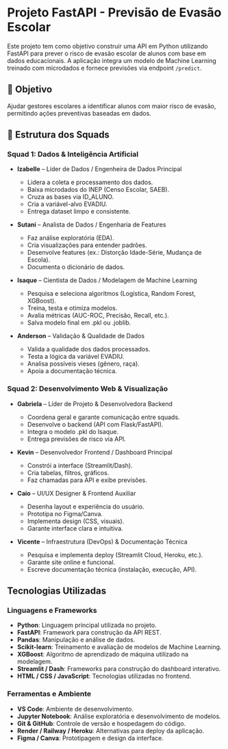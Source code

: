# Projeto FastAPI - Previsão de Evasão Escolar

Este projeto tem como objetivo construir uma API em Python utilizando FastAPI para prever o risco de evasão escolar de alunos com base em dados educacionais. A aplicação integra um modelo de Machine Learning treinado com microdados  e fornece previsões via endpoint `/predict`.

## 🎯 Objetivo

Ajudar gestores escolares a identificar alunos com maior risco de evasão, permitindo ações preventivas baseadas em dados.

## 🧠 Estrutura dos Squads

### Squad 1: Dados & Inteligência Artificial
- **Izabelle** – Líder de Dados / Engenheira de Dados Principal
  - Lidera a coleta e processamento dos dados.
  - Baixa microdados do INEP (Censo Escolar, SAEB).
  - Cruza as bases via ID_ALUNO.
  - Cria a variável-alvo EVADIU.
  - Entrega dataset limpo e consistente.

- **Sutani** – Analista de Dados / Engenharia de Features
  - Faz análise exploratória (EDA).
  - Cria visualizações para entender padrões.
  - Desenvolve features (ex.: Distorção Idade-Série, Mudança de Escola).
  - Documenta o dicionário de dados.

- **Isaque** – Cientista de Dados / Modelagem de Machine Learning
  - Pesquisa e seleciona algoritmos (Logística, Random Forest, XGBoost).
  - Treina, testa e otimiza modelos.
  - Avalia métricas (AUC-ROC, Precisão, Recall, etc.).
  - Salva modelo final em .pkl ou .joblib.

- **Anderson** – Validação & Qualidade de Dados
  - Valida a qualidade dos dados processados.
  - Testa a lógica da variável EVADIU.
  - Analisa possíveis vieses (gênero, raça).
  - Apoia a documentação técnica.

### Squad 2: Desenvolvimento Web & Visualização
- **Gabriela** – Líder de Projeto & Desenvolvedora Backend
  - Coordena geral e garante comunicação entre squads.
  - Desenvolve o backend (API com Flask/FastAPI).
  - Integra o modelo .pkl do Isaque.
  - Entrega previsões de risco via API.

- **Kevin** – Desenvolvedor Frontend / Dashboard Principal
  - Constrói a interface (Streamlit/Dash).
  - Cria tabelas, filtros, gráficos.
  - Faz chamadas para API e exibe previsões.

- **Caio** – UI/UX Designer & Frontend Auxiliar
  - Desenha layout e experiência do usuário.
  - Prototipa no Figma/Canva.
  - Implementa design (CSS, visuais).
  - Garante interface clara e intuitiva.

- **Vicente** – Infraestrutura (DevOps) & Documentação Técnica
  - Pesquisa e implementa deploy (Streamlit Cloud, Heroku, etc.).
  - Garante site online e funcional.
  - Escreve documentação técnica (instalação, execução, API).

## Tecnologias Utilizadas

### Linguagens e Frameworks
- **Python**: Linguagem principal utilizada no projeto.
- **FastAPI**: Framework para construção da API REST.
- **Pandas**: Manipulação e análise de dados.
- **Scikit-learn**: Treinamento e avaliação de modelos de Machine Learning.
- **XGBoost**: Algoritmo de aprendizado de máquina utilizado na modelagem.
- **Streamlit / Dash**: Frameworks para construção do dashboard interativo.
- **HTML / CSS / JavaScript**: Tecnologias utilizadas no frontend.

### Ferramentas e Ambiente
- **VS Code**: Ambiente de desenvolvimento.
- **Jupyter Notebook**: Análise exploratória e desenvolvimento de modelos.
- **Git & GitHub**: Controle de versão e hospedagem do código.
- **Render / Railway / Heroku**: Alternativas para deploy da aplicação.
- **Figma / Canva**: Prototipagem e design da interface.
